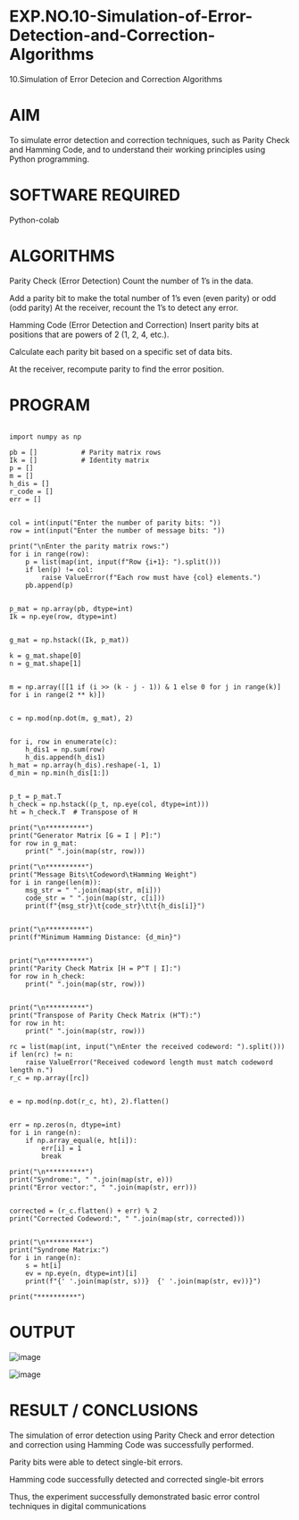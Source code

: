 # EXP.NO.10-Simulation-of-Error-Detection-and-Correction-Algorithms
10.Simulation of Error Detecion and Correction Algorithms

# AIM

To simulate error detection and correction techniques, such as Parity Check and Hamming Code, and to understand their working principles using Python programming.


# SOFTWARE REQUIRED

Python-colab

# ALGORITHMS

Parity Check (Error Detection)
Count the number of 1’s in the data.

Add a parity bit to make the total number of 1’s even (even parity) or odd (odd parity) At the receiver, recount the 1’s to detect any error.

Hamming Code (Error Detection and Correction)
Insert parity bits at positions that are powers of 2 (1, 2, 4, etc.).

Calculate each parity bit based on a specific set of data bits.

At the receiver, recompute parity to find the error position.



# PROGRAM
```

import numpy as np

pb = []           # Parity matrix rows
Ik = []           # Identity matrix
p = []
m = []
h_dis = []
r_code = []
err = []


col = int(input("Enter the number of parity bits: "))
row = int(input("Enter the number of message bits: "))

print("\nEnter the parity matrix rows:")
for i in range(row):
    p = list(map(int, input(f"Row {i+1}: ").split()))
    if len(p) != col:
        raise ValueError(f"Each row must have {col} elements.")
    pb.append(p)


p_mat = np.array(pb, dtype=int)
Ik = np.eye(row, dtype=int)


g_mat = np.hstack((Ik, p_mat))

k = g_mat.shape[0]
n = g_mat.shape[1]


m = np.array([[1 if (i >> (k - j - 1)) & 1 else 0 for j in range(k)] for i in range(2 ** k)])


c = np.mod(np.dot(m, g_mat), 2)


for i, row in enumerate(c):
    h_dis1 = np.sum(row)
    h_dis.append(h_dis1)
h_mat = np.array(h_dis).reshape(-1, 1)
d_min = np.min(h_dis[1:])


p_t = p_mat.T
h_check = np.hstack((p_t, np.eye(col, dtype=int)))
ht = h_check.T  # Transpose of H

print("\n**********")
print("Generator Matrix [G = I | P]:")
for row in g_mat:
    print(" ".join(map(str, row)))

print("\n**********")
print("Message Bits\tCodeword\tHamming Weight")
for i in range(len(m)):
    msg_str = " ".join(map(str, m[i]))
    code_str = " ".join(map(str, c[i]))
    print(f"{msg_str}\t{code_str}\t\t{h_dis[i]}")


print("\n**********")
print(f"Minimum Hamming Distance: {d_min}")


print("\n**********")
print("Parity Check Matrix [H = P^T | I]:")
for row in h_check:
    print(" ".join(map(str, row)))


print("\n**********")
print("Transpose of Parity Check Matrix (H^T):")
for row in ht:
    print(" ".join(map(str, row)))

rc = list(map(int, input("\nEnter the received codeword: ").split()))
if len(rc) != n:
    raise ValueError("Received codeword length must match codeword length n.")
r_c = np.array([rc])


e = np.mod(np.dot(r_c, ht), 2).flatten()


err = np.zeros(n, dtype=int)
for i in range(n):
    if np.array_equal(e, ht[i]):
        err[i] = 1
        break

print("\n**********")
print("Syndrome:", " ".join(map(str, e)))
print("Error vector:", " ".join(map(str, err)))


corrected = (r_c.flatten() + err) % 2
print("Corrected Codeword:", " ".join(map(str, corrected)))


print("\n**********")
print("Syndrome Matrix:")
for i in range(n):
    s = ht[i]
    ev = np.eye(n, dtype=int)[i]
    print(f"{' '.join(map(str, s))}  {' '.join(map(str, ev))}")

print("**********")
````

# OUTPUT

![image](https://github.com/user-attachments/assets/90beeb5d-2f28-463b-ba3b-43a422cac808)

![image](https://github.com/user-attachments/assets/d372d911-6f56-45a0-9b6c-835fca8ce3d5)



 
# RESULT / CONCLUSIONS

The simulation of error detection using Parity Check and error detection and correction using Hamming Code was successfully performed.

Parity bits were able to detect single-bit errors.

Hamming code successfully detected and corrected single-bit errors

Thus, the experiment successfully demonstrated basic error control techniques in digital communications
